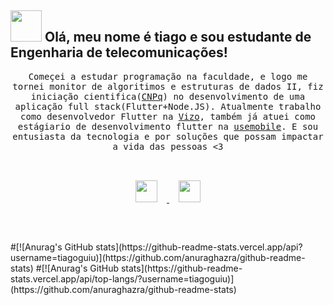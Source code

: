 ## <img src="https://raw.githubusercontent.com/alexnaiman/alexnaiman/master/resources/welcomeglitch.gif" width="50px" /> Olá, meu nome é tiago e sou estudante de Engenharia de telecomunicações!

<p align="center" >
  <samp>
   Começei a estudar programação na faculdade, e logo me tornei monitor de algoritimos e estruturas de dados II, fiz iniciação cientifica(<a href="https://www.gov.br/cnpq/pt-br">CNPq</a>) no desenvolvimento de uma aplicação full stack(Flutter+Node.JS). Atualmente trabalho como desenvolvedor Flutter na <a href="https://vizo.dev">Vizo</a>, também já atuei como estágiario de desenvolvimento flutter na <a href="https://usemobile.com.br/">usemobile</a>. E sou entusiasta da tecnologia e por soluções que possam impactar a vida das pessoas <3
</samp>
<samp>
  </samp>
  <br/>
  <br/>
</p>


<p align="center">
  <a href="https://www.linkedin.com/in/tiago-rezende-274a1318a/">
    <img src="https://raw.githubusercontent.com/alexnaiman/alexnaiman/master/resources/linkedin.webp"  width="35px" style="margin: 15px;" />
  </a>
  <a href="mailto:tiagoguiu98@gmail.com">
    <img src="https://raw.githubusercontent.com/alexnaiman/alexnaiman/master/resources/gmail.png" height="35px" style="margin: 15px;" />
  </a>
</p>
<br/><br/>
 #[![Anurag's GitHub stats](https://github-readme-stats.vercel.app/api?username=tiagoguiu)](https://github.com/anuraghazra/github-readme-stats)
 #[![Anurag's GitHub stats](https://github-readme-stats.vercel.app/api/top-langs/?username=tiagoguiu)](https://github.com/anuraghazra/github-readme-stats)

